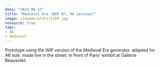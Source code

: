 ```yaml
---
date: "2023-06-17"
title: "Medieval Era (WIP 07, A6 version)"
image: /images/plots/1169.jpg
noSource: true
tags:
- A6
- medieval
---
```


Prototype using the WIP version of the Medieval Era generator. adapted for A6 size. made live in the street, in front of Paris' exhibit at Gallerie Beausoleil.
